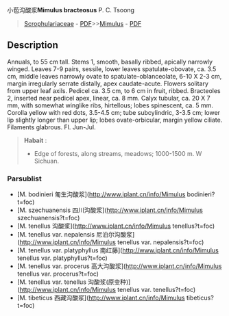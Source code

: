 小苞沟酸浆**Mimulus bracteosus** P. C. Tsoong

> [Scrophulariaceae](http://www.iplant.cn/info/Scrophulariaceae?t=foc) - [PDF](http://www.iplant.cn/foc/pdf/Scrophulariaceae.pdf)>>[Mimulus](http://www.iplant.cn/info/Mimulus?t=foc) - [PDF](http://www.iplant.cn/foc/pdf/Mimulus.pdf)

## Description

Annuals, to 55 cm tall. Stems 1, smooth, basally ribbed, apically narrowly winged. Leaves 7-9 pairs, sessile, lower leaves spatulate-obovate, ca. 3.5 cm, middle leaves narrowly ovate to spatulate-oblanceolate, 6-10 X 2-3 cm, margin irregularly serrate distally, apex caudate-acute. Flowers solitary from upper leaf axils. Pedicel ca. 3.5 cm, to 6 cm in fruit, ribbed. Bracteoles 2, inserted near pedicel apex, linear, ca. 8 mm. Calyx tubular, ca. 20 X 7 mm, with somewhat winglike ribs, hirtellous; lobes spinescent, ca. 5 mm. Corolla yellow with red dots, 3.5-4.5 cm; tube subcylindric, 3-3.5 cm; lower lip slightly longer than upper lip; lobes ovate-orbicular, margin yellow ciliate. Filaments glabrous. Fl. Jun-Jul.

> **Habait** : 
>* Edge of forests, along streams, meadows; 1000-1500 m. W Sichuan.

### Parsublist

* [M.  bodinieri  匍生沟酸浆](http://www.iplant.cn/info/Mimulus bodinieri?t=foc)
* [M.  szechuanensis  四川沟酸浆](http://www.iplant.cn/info/Mimulus szechuanensis?t=foc)
* [M.  tenellus  沟酸浆](http://www.iplant.cn/info/Mimulus tenellus?t=foc)
* [M.  tenellus var. nepalensis  尼泊尔沟酸浆](http://www.iplant.cn/info/Mimulus tenellus var. nepalensis?t=foc)
* [M.  tenellus var. platyphyllus  南红藤](http://www.iplant.cn/info/Mimulus tenellus var. platyphyllus?t=foc)
* [M.  tenellus var. procerus  高大沟酸浆](http://www.iplant.cn/info/Mimulus tenellus var. procerus?t=foc)
* [M.  tenellus var. tenellus  沟酸浆(原变种)](http://www.iplant.cn/info/Mimulus tenellus var. tenellus?t=foc)
* [M.  tibeticus  西藏沟酸浆](http://www.iplant.cn/info/Mimulus tibeticus?t=foc)
